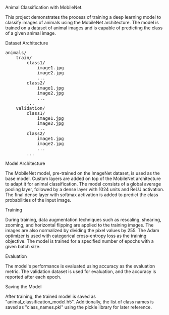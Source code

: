 Animal Classification with MobileNet.

This project demonstrates the process of training a deep learning model to classify images of animals using the MobileNet architecture. The model is trained on a dataset of animal images and is capable of predicting the class of a given animal image.


Dataset Architecture

<pre>
animals/
    train/
        class1/
            image1.jpg
            image2.jpg
            ...
        class2/
            image1.jpg
            image2.jpg
            ...
        ...
    validation/
        class1/
            image1.jpg
            image2.jpg
            ...
        class2/
            image1.jpg
            image2.jpg
            ...
        ...
</pre> 

Model Architecture

The MobileNet model, pre-trained on the ImageNet dataset, is used as the base model. Custom layers are added on top of the MobileNet architecture to adapt it for animal classification. The model consists of a global average pooling layer, followed by a dense layer with 1024 units and ReLU activation. The final dense layer with softmax activation is added to predict the class probabilities of the input image.

Training

During training, data augmentation techniques such as rescaling, shearing, zooming, and horizontal flipping are applied to the training images. The images are also normalized by dividing the pixel values by 255. The Adam optimizer is used with categorical cross-entropy loss as the training objective. The model is trained for a specified number of epochs with a given batch size.

Evaluation

The model's performance is evaluated using accuracy as the evaluation metric. The validation dataset is used for evaluation, and the accuracy is reported after each epoch.

Saving the Model

After training, the trained model is saved as "animal_classification_model.h5". Additionally, the list of class names is saved as "class_names.pkl" using the pickle library for later reference.
